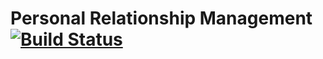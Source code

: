 # Personal Relationship Management [![Build Status](https://travis-ci.org/RomarioGiacholari/notebook.svg?branch=master)](https://travis-ci.org/RomarioGiacholari/notebook)
